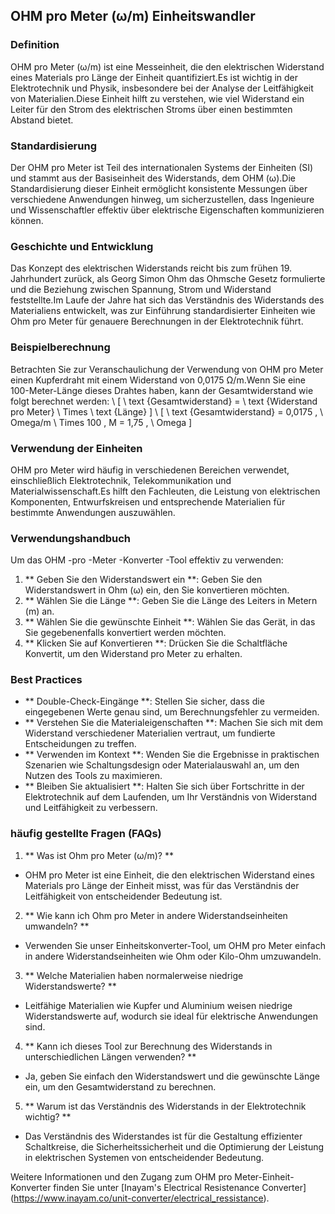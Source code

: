## OHM pro Meter (ω/m) Einheitswandler

### Definition
OHM pro Meter (ω/m) ist eine Messeinheit, die den elektrischen Widerstand eines Materials pro Länge der Einheit quantifiziert.Es ist wichtig in der Elektrotechnik und Physik, insbesondere bei der Analyse der Leitfähigkeit von Materialien.Diese Einheit hilft zu verstehen, wie viel Widerstand ein Leiter für den Strom des elektrischen Stroms über einen bestimmten Abstand bietet.

### Standardisierung
Der OHM pro Meter ist Teil des internationalen Systems der Einheiten (SI) und stammt aus der Basiseinheit des Widerstands, dem OHM (ω).Die Standardisierung dieser Einheit ermöglicht konsistente Messungen über verschiedene Anwendungen hinweg, um sicherzustellen, dass Ingenieure und Wissenschaftler effektiv über elektrische Eigenschaften kommunizieren können.

### Geschichte und Entwicklung
Das Konzept des elektrischen Widerstands reicht bis zum frühen 19. Jahrhundert zurück, als Georg Simon Ohm das Ohmsche Gesetz formulierte und die Beziehung zwischen Spannung, Strom und Widerstand feststellte.Im Laufe der Jahre hat sich das Verständnis des Widerstands des Materialiens entwickelt, was zur Einführung standardisierter Einheiten wie Ohm pro Meter für genauere Berechnungen in der Elektrotechnik führt.

### Beispielberechnung
Betrachten Sie zur Veranschaulichung der Verwendung von OHM pro Meter einen Kupferdraht mit einem Widerstand von 0,0175 Ω/m.Wenn Sie eine 100-Meter-Länge dieses Drahtes haben, kann der Gesamtwiderstand wie folgt berechnet werden:
\ [
\ text {Gesamtwiderstand} = \ text {Widerstand pro Meter} \ Times \ text {Länge}
\]
\ [
\ text {Gesamtwiderstand} = 0,0175 \, \ Omega/m \ Times 100 \, M = 1,75 \, \ Omega
\]

### Verwendung der Einheiten
OHM pro Meter wird häufig in verschiedenen Bereichen verwendet, einschließlich Elektrotechnik, Telekommunikation und Materialwissenschaft.Es hilft den Fachleuten, die Leistung von elektrischen Komponenten, Entwurfskreisen und entsprechende Materialien für bestimmte Anwendungen auszuwählen.

### Verwendungshandbuch
Um das OHM -pro -Meter -Konverter -Tool effektiv zu verwenden:
1. ** Geben Sie den Widerstandswert ein **: Geben Sie den Widerstandswert in Ohm (ω) ein, den Sie konvertieren möchten.
2. ** Wählen Sie die Länge **: Geben Sie die Länge des Leiters in Metern (m) an.
3. ** Wählen Sie die gewünschte Einheit **: Wählen Sie das Gerät, in das Sie gegebenenfalls konvertiert werden möchten.
4. ** Klicken Sie auf Konvertieren **: Drücken Sie die Schaltfläche Konvertit, um den Widerstand pro Meter zu erhalten.

### Best Practices
- ** Double-Check-Eingänge **: Stellen Sie sicher, dass die eingegebenen Werte genau sind, um Berechnungsfehler zu vermeiden.
- ** Verstehen Sie die Materialeigenschaften **: Machen Sie sich mit dem Widerstand verschiedener Materialien vertraut, um fundierte Entscheidungen zu treffen.
- ** Verwenden im Kontext **: Wenden Sie die Ergebnisse in praktischen Szenarien wie Schaltungsdesign oder Materialauswahl an, um den Nutzen des Tools zu maximieren.
- ** Bleiben Sie aktualisiert **: Halten Sie sich über Fortschritte in der Elektrotechnik auf dem Laufenden, um Ihr Verständnis von Widerstand und Leitfähigkeit zu verbessern.

### häufig gestellte Fragen (FAQs)

1. ** Was ist Ohm pro Meter (ω/m)? **
- OHM pro Meter ist eine Einheit, die den elektrischen Widerstand eines Materials pro Länge der Einheit misst, was für das Verständnis der Leitfähigkeit von entscheidender Bedeutung ist.

2. ** Wie kann ich Ohm pro Meter in andere Widerstandseinheiten umwandeln? **
- Verwenden Sie unser Einheitskonverter-Tool, um OHM pro Meter einfach in andere Widerstandseinheiten wie Ohm oder Kilo-Ohm umzuwandeln.

3. ** Welche Materialien haben normalerweise niedrige Widerstandswerte? **
- Leitfähige Materialien wie Kupfer und Aluminium weisen niedrige Widerstandswerte auf, wodurch sie ideal für elektrische Anwendungen sind.

4. ** Kann ich dieses Tool zur Berechnung des Widerstands in unterschiedlichen Längen verwenden? **
- Ja, geben Sie einfach den Widerstandswert und die gewünschte Länge ein, um den Gesamtwiderstand zu berechnen.

5. ** Warum ist das Verständnis des Widerstands in der Elektrotechnik wichtig? **
- Das Verständnis des Widerstandes ist für die Gestaltung effizienter Schaltkreise, die Sicherheitssicherheit und die Optimierung der Leistung in elektrischen Systemen von entscheidender Bedeutung.

Weitere Informationen und den Zugang zum OHM pro Meter-Einheit-Konverter finden Sie unter [Inayam's Electrical Resistenance Converter] (https://www.inayam.co/unit-converter/electrical_ressistance).